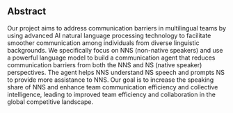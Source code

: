## Abstract
Our project aims to address communication barriers in multilingual teams by using advanced AI natural language processing
technology to facilitate smoother communication among individuals from diverse linguistic backgrounds. We specifically
focus on NNS (non-native speakers) and use a powerful language model to build a communication agent that reduces communication
barriers from both the NNS and NS (native speaker) perspectives. The agent helps NNS understand NS speech and prompts NS
to provide more assistance to NNS. Our goal is to increase the speaking share of NNS and enhance team communication efficiency
and collective intelligence, leading to improved team efficiency and collaboration in the global competitive landscape.
